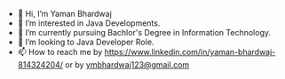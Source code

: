 - 👋 Hi, I’m Yaman Bhardwaj
- 👀 I’m interested in Java Developments.
- 🌱 I’m currently pursuing Bachlor's Degree in Information Technology.
- 💞️ I’m looking to Java Developer Role.
- 📫 How to reach me by https://www.linkedin.com/in/yaman-bhardwaj-814324204/ or by ymbhardwaj123@gmail.com

<!---
YmBhardwaj/YmBhardwaj is a ✨ special ✨ repository because its `README.md` (this file) appears on your GitHub profile.
You can click the Preview link to take a look at your changes.
--->
